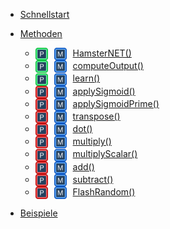 <!-- docs/_sidebar.md -->

- [Schnellstart](quickstart.md)
- [Methoden](Methoden.md)
	- [<img src="Public.svg" width="20" style="vertical-align: middle;margin-right: 10px;margin-bottom: 0px;"/><img src="Methode.svg" width="20" style="vertical-align: middle;margin-right: 10px;margin-bottom: 0px;"/>HamsterNET()](HamsterNET.md)
	- [<img src="Public.svg" width="20" style="vertical-align: middle;margin-right: 10px;margin-bottom: 0px;"/><img src="Methode.svg" width="20" style="vertical-align: middle;margin-right: 10px;margin-bottom: 0px;"/>computeOutput()](computeOutput.md)
	- [<img src="Public.svg" width="20" style="vertical-align: middle;margin-right: 10px;margin-bottom: 0px;"/><img src="Methode.svg" width="20" style="vertical-align: middle;margin-right: 10px;margin-bottom: 0px;"/>learn()](learn.md)
	- [<img src="Private.svg" width="20" style="vertical-align: middle;margin-right: 10px;margin-bottom: 0px;"/><img src="Methode.svg" width="20" style="vertical-align: middle;margin-right: 10px;margin-bottom: 0px;"/>applySigmoid()](applySigmoid.md)
	- [<img src="Private.svg" width="20" style="vertical-align: middle;margin-right: 10px;margin-bottom: 0px;"/><img src="Methode.svg" width="20" style="vertical-align: middle;margin-right: 10px;margin-bottom: 0px;"/>applySigmoidPrime()](applySigmoidPrime.md)
	- [<img src="Private.svg" width="20" style="vertical-align: middle;margin-right: 10px;margin-bottom: 0px;"/><img src="Methode.svg" width="20" style="vertical-align: middle;margin-right: 10px;margin-bottom: 0px;"/>transpose()](transpose.md)
	- [<img src="Private.svg" width="20" style="vertical-align: middle;margin-right: 10px;margin-bottom: 0px;"/><img src="Methode.svg" width="20" style="vertical-align: middle;margin-right: 10px;margin-bottom: 0px;"/>dot()](dot.md)
	- [<img src="Private.svg" width="20" style="vertical-align: middle;margin-right: 10px;margin-bottom: 0px;"/><img src="Methode.svg" width="20" style="vertical-align: middle;margin-right: 10px;margin-bottom: 0px;"/>multiply()](multiply.md)
	- [<img src="Private.svg" width="20" style="vertical-align: middle;margin-right: 10px;margin-bottom: 0px;"/><img src="Methode.svg" width="20" style="vertical-align: middle;margin-right: 10px;margin-bottom: 0px;"/>multiplyScalar()](multiplyScalar.md)
	- [<img src="Private.svg" width="20" style="vertical-align: middle;margin-right: 10px;margin-bottom: 0px;"/><img src="Methode.svg" width="20" style="vertical-align: middle;margin-right: 10px;margin-bottom: 0px;"/>add()](add.md)
	- [<img src="Private.svg" width="20" style="vertical-align: middle;margin-right: 10px;margin-bottom: 0px;"/><img src="Methode.svg" width="20" style="vertical-align: middle;margin-right: 10px;margin-bottom: 0px;"/>subtract()](subtract.md)
	- [<img src="Private.svg" width="20" style="vertical-align: middle;margin-right: 10px;margin-bottom: 0px;"/><img src="Methode.svg" width="20" style="vertical-align: middle;margin-right: 10px;margin-bottom: 0px;"/>FlashRandom()](FlashRandom.md)


- [Beispiele](Methoden.md)